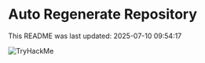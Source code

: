 # Auto Regenerate Repository

This README was last updated: 2025-07-10 09:54:17

 ![TryHackMe](https://tryhackme.com/badge/533634)